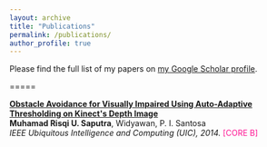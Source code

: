 ```yaml
---
layout: archive
title: "Publications"
permalink: /publications/
author_profile: true
---
```

Please find the full list of my papers on [my Google Scholar profile](https://scholar.google.com/citations?user=7wZkVT8AAAAJ&hl=en).

=====

<b>[Obstacle Avoidance for Visually Impaired Using Auto-Adaptive Thresholding on Kinect's Depth Image](https://risqiutama.github.io/publications/uic_2014) </b> 
<br> <b>Muhamad Risqi U. Saputra</b>, Widyawan, P. I. Santosa <br>
<i> IEEE Ubiquitous Intelligence and Computing (UIC), 2014. </i> <font color="#FF1493">[CORE B]</font>
